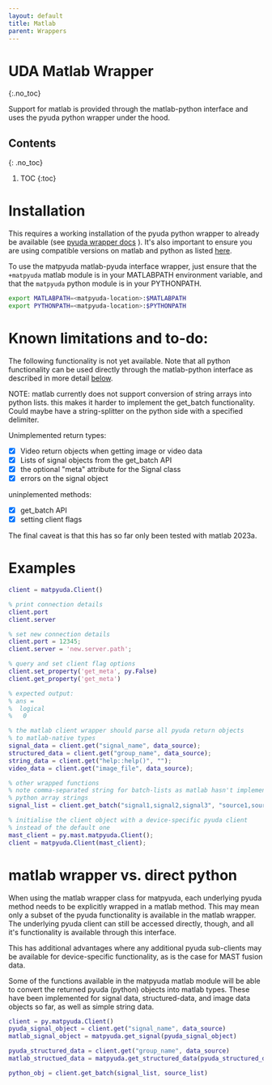 ```yaml
---
layout: default
title: Matlab
parent: Wrappers
---
```


# UDA Matlab Wrapper
{:.no_toc}

Support for matlab is provided through the matlab-python interface and uses the pyuda python wrapper under the hood. 

## Contents
{: .no_toc}
1. TOC
{:toc}


# Installation

This requires a working installation of the pyuda python wrapper to already be available (see [pyuda wrapper docs](/UDA/wrappers/python/) ). It's also important to ensure you are using compatible versions on matlab and python as listed [here](https://uk.mathworks.com/support/requirements/python-compatibility.html). 

To use the matpyuda matlab-pyuda interface wrapper, just ensure that the `+matpyuda` matlab module is in your MATLABPATH environment variable, and that the `matpyuda` python module is in your PYTHONPATH. 

```sh
export MATLABPATH=<matpyuda-location>:$MATLABPATH
export PYTHONPATH=<matpyuda-location>:$PYTHONPATH
```

# Known limitations and to-do:

The following functionality is not yet available. Note that all python functionality can be used directly through the matlab-python interface as described in more detail [below](#matlab-wrapper-vs-direct-python).

NOTE: matlab currently does not support conversion of string arrays into python lists. this makes it harder to implement the get_batch functionality. Could maybe have a string-splitter on the python side with a specified delimiter. 

Unimplemented return types:
- [x] Video return objects when getting image or video data
- [x] Lists of signal objects from the get_batch API
- [x] the optional "meta" attribute for the Signal class
- [x] errors on the signal object

uninplemented methods:
- [x] get_batch API
- [x] setting client flags

The final caveat is that this has so far only been tested with matlab 2023a.

# Examples

```m
client = matpyuda.Client()

% print connection details
client.port
client.server

% set new connection details
client.port = 12345;
client.server = 'new.server.path';

% query and set client flag options
client.set_property('get_meta', py.False)
client.get_property('get_meta')

% expected output:
% ans =
%  logical
%   0

% the matlab client wrapper should parse all pyuda return objects
% to matlab-native types
signal_data = client.get("signal_name", data_source);
structured_data = client.get("group_name", data_source);
string_data = client.get("help::help()", "");
video_data = client.get("image_file", data_source);

% other wrapped functions
% note comma-separated string for batch-lists as matlab hasn't implemented
% python array strings
signal_list = client.get_batch("signal1,signal2,signal3", "source1,source2,source3");

% initialise the client object with a device-specific pyuda client
% instead of the default one
mast_client = py.mast.matpyuda.Client();
client = matpyuda.Client(mast_client);
```

# matlab wrapper vs. direct python

When using the matlab wrapper class for matpyuda, each underlying pyuda method needs to be explicitly wrapped in a matlab method. This may mean only a subset of the pyuda functionality is available in the matlab wrapper. The underlying pyuda client can still be accessed directly, though, and all it's functionality is available through this interface. 

This has additional advantages where any additional pyuda sub-clients may be available for device-specific functionality, as is the case for MAST fusion data. 

Some of the functions available in the matpyuda matlab module will be able to convert the returned pyuda (python) objects into matlab types. These have been implemented for signal data, structured-data, and image data objects so far, as well as simple string data.  

```m
client = py.matpyuda.Client()
pyuda_signal_object = client.get("signal_name", data_source)
matlab_signal_object = matpyuda.get_signal(pyuda_signal_object)

pyuda_structured_data = client.get("group_name", data_source)
matlab_structued_data = matpyuda.get_structured_data(pyuda_structured_data)

python_obj = client.get_batch(signal_list, source_list)
```

